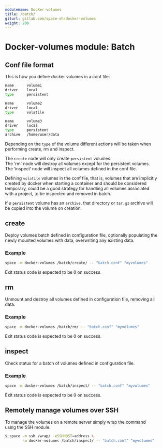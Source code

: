 ```yaml
---
modulename: Docker-volumes
title: /batch/
giturl: gitlab.com/space-sh/docker-volumes
weight: 200
---
```

# Docker-volumes module: Batch


## Conf file format

This is how you define docker volumes in a conf file:  
```sh
name      volume1
driver    local
type      persistent

name      volume2
driver    local
type      volatile

name      volume3
driver    local
type      persistent
archive   /home/user/data
```

Depending on the `type` of the volume different actions will be taken when performing create, rm and inspect.

The `create` node will only create `persistent` volumes.  
The 'rm' node will destroy all volumes except for the persistent volumes.  
The 'inspect' node will inspect all volumes defined in the conf file.

Defining `volatile` volumes in the conf file, that is, volumes that are implicitly created
by docker when starting a container and should be considered temporary, could be a good
strategy for handling all volumes associated with a project, to be inspected and removed in batch.

If a `persistent` volume has an `archive`, that directory or `tar.gz` archive will be copied into
the volume on creation.

## create

Deploy volumes batch defined in configuration file, optionally populating the newly mounted volumes with data, overwriting any existing data.

### Example

```sh
space -m docker-volumes /batch/create/ -- "batch.conf" "myvolumes"
```

Exit status code is expected to be 0 on success.

## rm

Unmount and destroy all volumes defined in configuration file, removing all data.

### Example
```sh
space -m docker-volumes /batch/rm/ -- "batch.conf" "myvolumes"
```

Exit status code is expected to be 0 on success.

## inspect

Check status for a batch of volumes defined in configuration file.

### Example
```sh
space -m docker-volumes /batch/inspect/ -- "batch.conf" "myvolumes"
```

Exit status code is expected to be 0 on success.

## Remotely manage volumes over SSH

To manage the volumes on a remote server simply wrap the command using the SSH module.

```sh
$ space -m ssh /wrap/ -eSSHHOST=address \
        -m docker-volumes /batch/inspect/ -- "batch.conf" "myvolumes"

```
